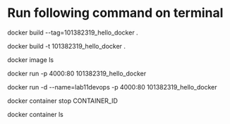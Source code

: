 
# Run following command on terminal

docker build --tag=101382319_hello_docker .

docker build -t 101382319_hello_docker .

docker image ls

docker run -p 4000:80 101382319_hello_docker

docker run -d --name=lab11devops -p 4000:80 101382319_hello_docker


docker container stop CONTAINER_ID

docker container ls